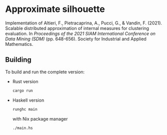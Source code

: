 # Approximate silhouette

Implementation of Altieri, F., Pietracaprina, A., Pucci, G., & Vandin, F. (2021). Scalable distributed approximation of internal measures for clustering evaluation. In _Proceedings of the 2021 SIAM International Conference on Data Mining (SDM)_ (pp. 648-656). Society for Industrial and Applied Mathematics.

## Building

To build and run the complete version:

- Rust version

  ```bash
  cargo run
  ```

- Haskell version

  ```bash
  runghc main
  ```

  with Nix package manager

  ```bash
  ./main.hs
  ```

